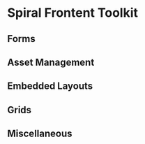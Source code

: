 # Spiral Frontent Toolkit

## Forms

## Asset Management

## Embedded Layouts

## Grids

## Miscellaneous
